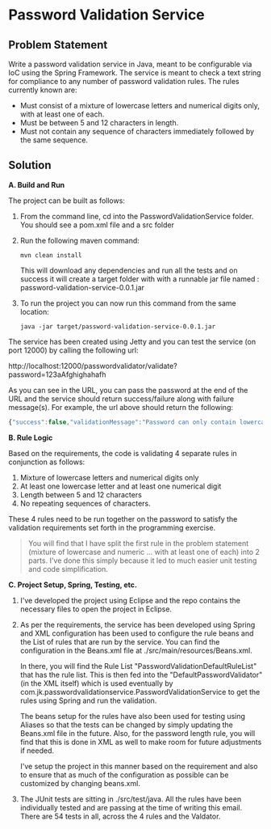 # Password Validation Service

## Problem Statement
Write a password validation service in Java, meant to be configurable via IoC using the Spring Framework. The service is meant to check a text string for compliance to any number of password validation rules.
The rules currently known are:

* Must consist of a mixture of lowercase letters and numerical digits only, with at least one of each.
* Must be between 5 and 12 characters in length.
* Must not contain any sequence of characters immediately followed by the same sequence.

## Solution
**A. Build and Run**

The project can be built as follows:

1. From the command line, cd into the PasswordValidationService folder. You should see a pom.xml file and a src folder

2. Run the following maven command:
    ```
    mvn clean install
    ```
	This will download any dependencies and run all the tests and on success it will create a target 	folder with with a runnable jar file named : password-validation-service-0.0.1.jar

3. To run the project you can now run this command from the same location: 
     ```
    java -jar target/password-validation-service-0.0.1.jar
	```

The service has been created using Jetty and you can test the service (on port 12000) by calling the following url: 

http://localhost:12000/passwordvalidator/validate?password=123aAfghighahafh

As you can see in the URL, you can pass the password at the end of the URL and the service should return success/failure along with failure message(s). For example, the url above should return the following:
```javascript
{"success":false,"validationMessage":"Password can only contain lowercase letters and numbers, Password must be between 5 and 12 characters in length, Password must not contain any repeating sequences of characters, "}
```

**B. Rule Logic**

Based on the requirements, the code is validating 4 separate rules in conjunction as follows:
1. Mixture of lowercase letters and numerical digits only
2. At least one lowercase letter and at least one numerical digit
3. Length between 5 and 12 characters
4. No repeating sequences of characters.

These 4 rules need to be run together on the password to satisfy the validation requirements set forth in the programming exercise.

>You will find that I have split the first rule in the problem statement (mixture of lowercase and numeric ... with at least one of each) into 2 parts. I've done this simply because it led to much easier unit testing and code simplification.

**C. Project Setup, Spring, Testing, etc.**

1. I've developed the project using Eclipse and the repo contains the necessary files to open the project in Eclipse. 


2. As per the requirements, the service has been developed using Spring and XML configuration has been used to configure the rule beans and the List of rules that are run by the service. You can find the configuration in the Beans.xml file at ./src/main/resources/Beans.xml. 

	In there, you will find the Rule List "PasswordValidationDefaultRuleList"  that has the rule list. This is then fed into the "DefaultPasswordValidator" (in the XML itself) which is used eventually by com.jk.passwordvalidationservice.PasswordValidationService to get the rules using Spring and run the validation.

	The beans setup for the rules have also been used for testing using Aliases so that the tests can be changed by simply updating the Beans.xml file in the future. Also, for the password length rule, you will find that this is done in XML as well to make room for future adjustments if needed.

	I've setup the project in this manner based on the requirement and also to ensure that as much of the configuration as possible can be customized by changing beans.xml.


3. The JUnit tests are sitting in ./src/test/java. All the rules have been individually tested and are passing at the time of writing this email. There are 54 tests in all, across the 4 rules and the Valdator. 